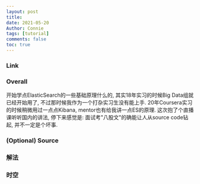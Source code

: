 ```yaml
---
layout: post
title: 
date: 2021-05-20
Author: Connie 
tags: [tutorial]
comments: false
toc: true
---
```

### Link
[]()

### Overall
开始学点ElasticSearch的一些基础原理什么的, 其实18年实习的时候Big Data组就已经开始用了, 不过那时候我作为一个打杂实习生没有能上手. 20年Coursera实习的时候稍微用过一点点Kibana, mentor也有给我讲一点ES的原理. 这次抱了个直播课听听国内的讲法, 停下来感觉是: 面试考"八股文"的确能让人从source code钻起, 并不一定是个坏事. 

### (Optional) Source

### 解法

### 时空


```java
```
